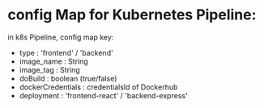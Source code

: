 # config Map for Kubernetes Pipeline:
in k8s Pipeline, config map key:
- type : 'frontend' / 'backend'
- image_name : String
- image_tag : String
- doBuild : boolean (true/false)
- dockerCredentials : credentialsId of Dockerhub
- deployment : 'frontend-react' / 'backend-express'
